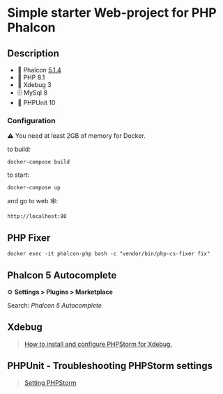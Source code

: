 # Simple starter Web-project for PHP Phalcon

## Description
- 🦅 Phalcon [5.1.4](https://docs.phalcon.io/5.0/en/introduction)
- 🐘 PHP 8.1
- 🐛 Xdebug 3
- 🗄 MySql 8
-  🚧 PHPUnit 10

### Configuration
⚠️ You need at least 2GB of memory for Docker.

to build:
```shell
docker-compose build
```

to start:
```shell
docker-compose up
```

and go to web 🕸: 
```
http://localhost:80
```

## PHP Fixer
```
docker exec -it phalcon-php bash -c "vendor/bin/php-cs-fixer fix"
```

## Phalcon 5 Autocomplete
⚙️ **Settings > Plugins > Marketplace**

Search: _Phalcon 5 Autocomplete_

## Xdebug
> [How to install and configure PHPStorm for Xdebug.](docs/xdebug/INSTALL.md)

## PHPUnit - Troubleshooting PHPStorm settings
> [Setting PHPStorm](docs/phpunity/SETTING.md)
